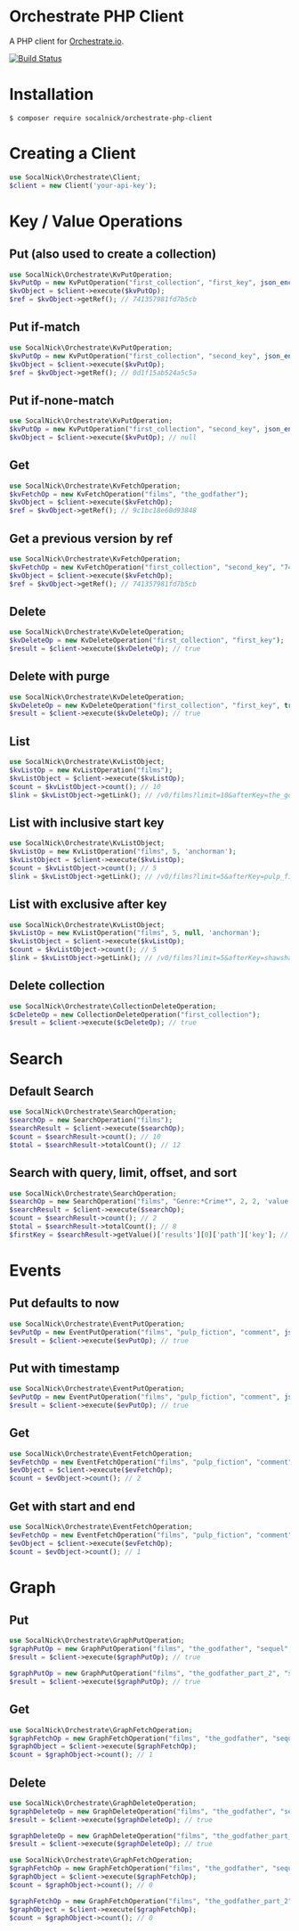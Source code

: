 Orchestrate PHP Client
======================
A PHP client for [Orchestrate.io](http://orchestrate.io).

[![Build Status](https://travis-ci.org/SocalNick/orchestrate-php-client.png?branch=master)](https://travis-ci.org/SocalNick/orchestrate-php-client)

# Installation

```
$ composer require socalnick/orchestrate-php-client
```

# Creating a Client

```php
use SocalNick\Orchestrate\Client;
$client = new Client('your-api-key');
```

# Key / Value Operations

## Put (also used to create a collection)
```php
use SocalNick\Orchestrate\KvPutOperation;
$kvPutOp = new KvPutOperation("first_collection", "first_key", json_encode(array("name" => "Nick")));
$kvObject = $client->execute($kvPutOp);
$ref = $kvObject->getRef(); // 741357981fd7b5cb
```

## Put if-match
```php
use SocalNick\Orchestrate\KvPutOperation;
$kvPutOp = new KvPutOperation("first_collection", "second_key", json_encode(array("name" => "Terry")), array('if-match' => '741357981fd7b5cb'));
$kvObject = $client->execute($kvPutOp);
$ref = $kvObject->getRef(); // 0d1f15ab524a5c5a
```

## Put if-none-match
```php
use SocalNick\Orchestrate\KvPutOperation;
$kvPutOp = new KvPutOperation("first_collection", "second_key", json_encode(array("name" => "Bill")), array('if-none-match' => '*'));
$kvObject = $client->execute($kvPutOp); // null
```

## Get
```php
use SocalNick\Orchestrate\KvFetchOperation;
$kvFetchOp = new KvFetchOperation("films", "the_godfather");
$kvObject = $client->execute($kvFetchOp);
$ref = $kvObject->getRef(); // 9c1bc18e60d93848
```

## Get a previous version by ref
```php
use SocalNick\Orchestrate\KvFetchOperation;
$kvFetchOp = new KvFetchOperation("first_collection", "second_key", "741357981fd7b5cb");
$kvObject = $client->execute($kvFetchOp);
$ref = $kvObject->getRef(); // 741357981fd7b5cb
```

## Delete
```php
use SocalNick\Orchestrate\KvDeleteOperation;
$kvDeleteOp = new KvDeleteOperation("first_collection", "first_key");
$result = $client->execute($kvDeleteOp); // true
```

## Delete with purge
```php
use SocalNick\Orchestrate\KvDeleteOperation;
$kvDeleteOp = new KvDeleteOperation("first_collection", "first_key", true);
$result = $client->execute($kvDeleteOp); // true
```

## List
```php
use SocalNick\Orchestrate\KvListObject;
$kvListOp = new KvListOperation("films");
$kvListObject = $client->execute($kvListOp);
$count = $kvListObject->count(); // 10
$link = $kvListObject->getLink(); // /v0/films?limit=10&afterKey=the_godfather_part_2
```

## List with inclusive start key
```php
use SocalNick\Orchestrate\KvListObject;
$kvListOp = new KvListOperation("films", 5, 'anchorman');
$kvListObject = $client->execute($kvListOp);
$count = $kvListObject->count(); // 5
$link = $kvListObject->getLink(); // /v0/films?limit=5&afterKey=pulp_fiction
```

## List with exclusive after key
```php
use SocalNick\Orchestrate\KvListObject;
$kvListOp = new KvListOperation("films", 5, null, 'anchorman');
$kvListObject = $client->execute($kvListOp);
$count = $kvListObject->count(); // 5
$link = $kvListObject->getLink(); // /v0/films?limit=5&afterKey=shawshank_redemption
```

## Delete collection
```php
use SocalNick\Orchestrate\CollectionDeleteOperation;
$cDeleteOp = new CollectionDeleteOperation("first_collection");
$result = $client->execute($cDeleteOp); // true
```

# Search

## Default Search
```php
use SocalNick\Orchestrate\SearchOperation;
$searchOp = new SearchOperation("films");
$searchResult = $client->execute($searchOp);
$count = $searchResult->count(); // 10
$total = $searchResult->totalCount(); // 12
```

## Search with query, limit, offset, and sort
```php
use SocalNick\Orchestrate\SearchOperation;
$searchOp = new SearchOperation("films", "Genre:*Crime*", 2, 2, 'value.Title:asc');
$searchResult = $client->execute($searchOp);
$count = $searchResult->count(); // 2
$total = $searchResult->totalCount(); // 8
$firstKey = $searchResult->getValue()['results'][0]['path']['key']; // lock_stock_and_two_smoking_barrels
```

# Events

## Put defaults to now
```php
use SocalNick\Orchestrate\EventPutOperation;
$evPutOp = new EventPutOperation("films", "pulp_fiction", "comment", json_encode(array("message" => "This is my favorite movie!")));
$result = $client->execute($evPutOp); // true
```

## Put with timestamp
```php
use SocalNick\Orchestrate\EventPutOperation;
$evPutOp = new EventPutOperation("films", "pulp_fiction", "comment", json_encode(array("message" => "This is my favorite movie!")), 1395029140000);
$result = $client->execute($evPutOp); // true
```

## Get
```php
use SocalNick\Orchestrate\EventFetchOperation;
$evFetchOp = new EventFetchOperation("films", "pulp_fiction", "comment");
$evObject = $client->execute($evFetchOp);
$count = $evObject->count(); // 2
```

## Get with start and end
```php
use SocalNick\Orchestrate\EventFetchOperation;
$evFetchOp = new EventFetchOperation("films", "pulp_fiction", "comment", 1395029140000, 1395029140001);
$evObject = $client->execute($evFetchOp);
$count = $evObject->count(); // 1
```

# Graph

## Put
```php
use SocalNick\Orchestrate\GraphPutOperation;
$graphPutOp = new GraphPutOperation("films", "the_godfather", "sequel", "films", "the_godfather_part_2");
$result = $client->execute($graphPutOp); // true

$graphPutOp = new GraphPutOperation("films", "the_godfather_part_2", "sequel", "films", "the_godfather_part_3");
$result = $client->execute($graphPutOp); // true
```

## Get
```php
use SocalNick\Orchestrate\GraphFetchOperation;
$graphFetchOp = new GraphFetchOperation("films", "the_godfather", "sequel/sequel");
$graphObject = $client->execute($graphFetchOp);
$count = $graphObject->count(); // 1
```

## Delete
```php
use SocalNick\Orchestrate\GraphDeleteOperation;
$graphDeleteOp = new GraphDeleteOperation("films", "the_godfather", "sequel", "films", "the_godfather_part_2");
$result = $client->execute($graphDeleteOp); // true

$graphDeleteOp = new GraphDeleteOperation("films", "the_godfather_part_2", "sequel", "films", "the_godfather_part_3");
$result = $client->execute($graphDeleteOp); // true

use SocalNick\Orchestrate\GraphFetchOperation;
$graphFetchOp = new GraphFetchOperation("films", "the_godfather", "sequel");
$graphObject = $client->execute($graphFetchOp);
$count = $graphObject->count(); // 0

$graphFetchOp = new GraphFetchOperation("films", "the_godfather_part_2", "sequel");
$graphObject = $client->execute($graphFetchOp);
$count = $graphObject->count(); // 0
```
